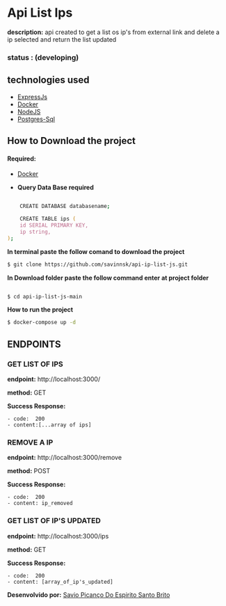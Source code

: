 # Api List Ips

**description:** api created to get a list os ip's from external link and delete a ip selected and return the list updated

### status : (developing)

## technologies used

- [ExpressJs](https://expressjs.com/)
- [Docker](https://www.docker.com/)
- [NodeJS](https://nodejs.org/pt-br/)
- [Postgres-Sql](https://www.postgresql.org/)

## How to Download the project

#### Required:
- [Docker](https://www.docker.com/)

- **Query Data Base required**

```zsh

    CREATE DATABASE databasename;

    CREATE TABLE ips (
    id SERIAL PRIMARY KEY,
    ip string,
);

```




**In terminal paste the follow comand to download the project**

```zsh
$ git clone https://github.com/savinnsk/api-ip-list-js.git
```

**In Download folder paste the follow command enter at project folder**
```zsh

$ cd api-ip-list-js-main

```

**How to run the project**

```zsh
$ docker-compose up -d
```

## ENDPOINTS

### GET LIST OF IPS

**endpoint:**  http://localhost:3000/

**method:**  GET

**Success Response:**

    - code:  200
    - content:[...array of ips]
    
    
### REMOVE A IP

**endpoint:**  http://localhost:3000/remove

**method:**  POST

**Success Response:**

    - code:  200
    - content: ip_removed

### GET LIST OF IP'S UPDATED

**endpoint:**  http://localhost:3000/ips

**method:**  GET

**Success Response:**

    - code:  200
    - content: [array_of_ip's_updated]


**Desenvolvido por:** [Savio Picanço Do Espirito Santo Brito](https://www.linkedin.com/in/savio-pican%C3%A7o-b739a518a/)
